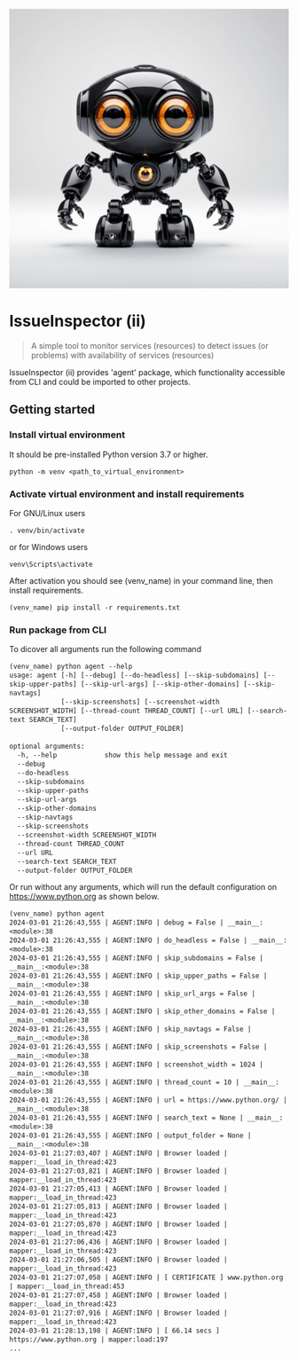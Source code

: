 ![Logo of the project](https://raw.githubusercontent.com/rtm-python/ii/master/ii.png)

# IssueInspector (ii)

> A simple tool to monitor services (resources) to detect issues (or problems) with availability of services (resources)

IssueInspector (ii) provides 'agent' package, which functionality accessible from CLI and could be imported to other projects.

## Getting started

### Install virtual environment
It should be pre-installed Python version 3.7 or higher.
```shell
python -m venv <path_to_virtual_environment>
```

### Activate virtual environment and install requirements
For GNU/Linux users
```shell
. venv/bin/activate
```
or for Windows users
```shell
venv\Scripts\activate
```
After activation you should see (venv_name) in your command line, then install requirements.
```shell
(venv_name) pip install -r requirements.txt 
```

### Run package from CLI
To dicover all arguments run the following command
```shell
(venv_name) python agent --help
usage: agent [-h] [--debug] [--do-headless] [--skip-subdomains] [--skip-upper-paths] [--skip-url-args] [--skip-other-domains] [--skip-navtags]
             [--skip-screenshots] [--screenshot-width SCREENSHOT_WIDTH] [--thread-count THREAD_COUNT] [--url URL] [--search-text SEARCH_TEXT]
             [--output-folder OUTPUT_FOLDER]

optional arguments:
  -h, --help            show this help message and exit
  --debug
  --do-headless
  --skip-subdomains
  --skip-upper-paths
  --skip-url-args
  --skip-other-domains
  --skip-navtags
  --skip-screenshots
  --screenshot-width SCREENSHOT_WIDTH
  --thread-count THREAD_COUNT
  --url URL
  --search-text SEARCH_TEXT
  --output-folder OUTPUT_FOLDER
```
Or run without any arguments, which will run the default configuration on https://www.python.org as shown below.
```shell
(venv_name) python agent
2024-03-01 21:26:43,555 | AGENT:INFO | debug = False | __main__:<module>:38
2024-03-01 21:26:43,555 | AGENT:INFO | do_headless = False | __main__:<module>:38
2024-03-01 21:26:43,555 | AGENT:INFO | skip_subdomains = False | __main__:<module>:38
2024-03-01 21:26:43,555 | AGENT:INFO | skip_upper_paths = False | __main__:<module>:38
2024-03-01 21:26:43,555 | AGENT:INFO | skip_url_args = False | __main__:<module>:38
2024-03-01 21:26:43,555 | AGENT:INFO | skip_other_domains = False | __main__:<module>:38
2024-03-01 21:26:43,555 | AGENT:INFO | skip_navtags = False | __main__:<module>:38
2024-03-01 21:26:43,555 | AGENT:INFO | skip_screenshots = False | __main__:<module>:38
2024-03-01 21:26:43,555 | AGENT:INFO | screenshot_width = 1024 | __main__:<module>:38
2024-03-01 21:26:43,555 | AGENT:INFO | thread_count = 10 | __main__:<module>:38
2024-03-01 21:26:43,555 | AGENT:INFO | url = https://www.python.org/ | __main__:<module>:38
2024-03-01 21:26:43,555 | AGENT:INFO | search_text = None | __main__:<module>:38
2024-03-01 21:26:43,555 | AGENT:INFO | output_folder = None | __main__:<module>:38
2024-03-01 21:27:03,407 | AGENT:INFO | Browser loaded | mapper:__load_in_thread:423
2024-03-01 21:27:03,821 | AGENT:INFO | Browser loaded | mapper:__load_in_thread:423
2024-03-01 21:27:05,413 | AGENT:INFO | Browser loaded | mapper:__load_in_thread:423
2024-03-01 21:27:05,813 | AGENT:INFO | Browser loaded | mapper:__load_in_thread:423
2024-03-01 21:27:05,870 | AGENT:INFO | Browser loaded | mapper:__load_in_thread:423
2024-03-01 21:27:06,436 | AGENT:INFO | Browser loaded | mapper:__load_in_thread:423
2024-03-01 21:27:06,505 | AGENT:INFO | Browser loaded | mapper:__load_in_thread:423
2024-03-01 21:27:07,058 | AGENT:INFO | [ CERTIFICATE ] www.python.org | mapper:__load_in_thread:453
2024-03-01 21:27:07,458 | AGENT:INFO | Browser loaded | mapper:__load_in_thread:423
2024-03-01 21:27:07,916 | AGENT:INFO | Browser loaded | mapper:__load_in_thread:423
2024-03-01 21:28:13,198 | AGENT:INFO | [ 66.14 secs ] https://www.python.org | mapper:load:197
...
```